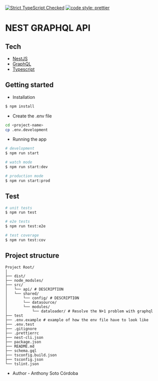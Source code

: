 [![Strict TypeScript Checked](https://camo.githubusercontent.com/21132e0838961fbecb75077042aa9b15bc0bf6f9/68747470733a2f2f62616467656e2e6e65742f62616467652f4275696c74253230576974682f547970655363726970742f626c7565)](https://www.typescriptlang.org)
[![code style: prettier](https://img.shields.io/badge/code_style-prettier-ff69b4.svg?style=flat-square)](https://github.com/prettier/prettier)

# NEST GRAPHQL API

## Tech

- [NestJS](https://docs.nestjs.com/)
- [GraphQL](https://graphql.org/)
- [Typescript](https://www.typescriptlang.org/docs/home.html)

## Getting started

- Installation

```bash
$ npm install
```

- Create the .env file

```sh
cd <project-name>
cp .env.development
```

- Running the app

```bash
# development
$ npm run start

# watch mode
$ npm run start:dev

# production mode
$ npm run start:prod
```

## Test

```bash
# unit tests
$ npm run test

# e2e tests
$ npm run test:e2e

# test coverage
$ npm run test:cov
```

## Project structure

```
Project Root/
│
├── dist/
├── node_modules/
├── src/
│   └── api/ # DESCRIPTION
│   └── shared/
│       └── config/ # DESCRIPTION
│       └── datasource/
│       └── modules/
│           └── dataloader/ # Resolve the N+1 problem with graphql
├── test
├── .env.example # example of how the env file have to look like
├── .env.test
├── .gitignore
├── .prettierrc
├── nest-cli.json
├── package.json
├── README.md
├── schema.gql
├── tsconfig.build.json
├── tsconfig.json
└── tslint.json
```

- Author - Anthony Soto Córdoba
